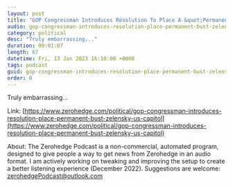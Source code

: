 ```yaml
---
layout: post
title: "GOP Congressman Introduces Resolution To Place A &quot;Permanent&quot; Bust Of Zelensky In US Capitol"
audio: gop-congressman-introduces-resolution-place-permanent-bust-zelensky-us-capitol-0
category: political
desc: "Truly embarrassing..."
duration: 00:01:07
length: 67
datetime: Fri, 13 Jan 2023 16:10:00 +0000
tags: podcast
guid: gop-congressman-introduces-resolution-place-permanent-bust-zelensky-us-capitol-0
order: 0
---
```

Truly embarrassing...

Link: [https://www.zerohedge.com/political/gop-congressman-introduces-resolution-place-permanent-bust-zelensky-us-capitol](https://www.zerohedge.com/political/gop-congressman-introduces-resolution-place-permanent-bust-zelensky-us-capitol)

About: The Zerohedge Podcast is a non-commercial, automated program, designed to give people a way to get news from Zerohedge in an audio format.  I am actively working on tweaking and improving the setup to create a better listening experience (December 2022).  Suggestions are welcome: [zerohedgePodcast@outlook.com](mailto:zerohedgePodcast@outlook.com)